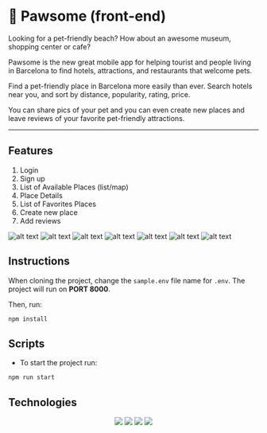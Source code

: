 # 🐾 Pawsome (front-end)

Looking for a pet-friendly beach? How about an awesome museum, shopping center or cafe?

Pawsome is the new great mobile app for helping tourist and people living in Barcelona to find hotels, attractions, and restaurants that welcome pets. 

Find a pet-friendly place in Barcelona more easily than ever. Search hotels near you, and sort by distance, popularity, rating, price.

You can share pics of your pet and you can even create new places and leave reviews of your favorite pet-friendly attractions.

---
## Features

1. Login
2. Sign up
3. List of Available Places (list/map)
4. Place Details
5. List of Favorites Places
6. Create new place
7. Add reviews

![alt text](./images/Login_in.png)
![alt text](./images/Sign_up.png)
![alt text](./images/List_of_Places.png)
![alt text](./images/Map.png)
![alt text](./images/Places_details.png)
![alt text](./images/My_favorites.png)
![alt text](./images/Create_new_place.png)

## Instructions

When cloning the project, change the <code>sample.env</code> file name for <code>.env</code>. The project will run on **PORT 8000**.

Then, run:
```bash
npm install
```
## Scripts

- To start the project run:
```bash
npm run start
```

## Technologies

<p align="center">

<img src="https://img.shields.io/badge/-javascript-F7DF1E?&style=for-the-badge&logo=javascript&logoColor=black" />
<img src="https://img.shields.io/badge/-ReactJS-grey?&style=for-the-badge&logo=react&logoColor=61DAFB" />
<img src="https://img.shields.io/badge/HTML5-E34F26?style=for-the-badge&logo=html5&logoColor=white" />
<img src="https://img.shields.io/badge/-css3-1572B6?&style=for-the-badge&logo=css3&logoColor=white" />

</p>
